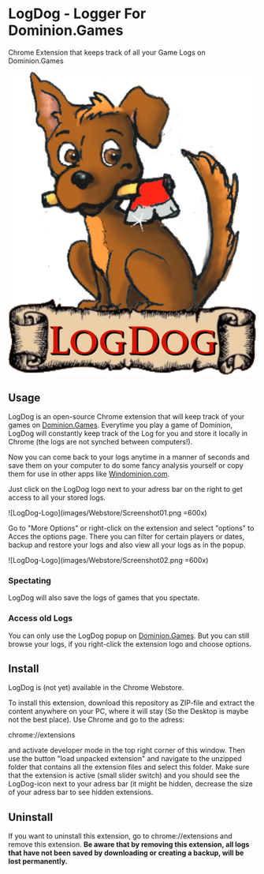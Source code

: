 # LogDog - Logger For Dominion.Games

Chrome Extension that keeps track of all your Game Logs on Dominion.Games

![LogDog-Logo](images/LogDog.png)

## Usage

LogDog is an open-source Chrome extension that will keep track of your games on [Dominion.Games](https://dominion.games/). Everytime you play a game of Dominion, LogDog will constantly keep track of the Log for you and store it locally in Chrome (the logs are not synched between computers!).

Now you can come back to your logs anytime in a manner of seconds and save them on your computer to do some fancy analysis yourself or copy them for use in other apps like [Windominion.com](https://windominion.com).

Just click on the LogDog logo next to your adress bar on the right to get access to all your stored logs. 

![LogDog-Logo](images/Webstore/Screenshot01.png =600x)

Go to "More Options" or right-click on the extension and select "options" to Acces the options page. There you can filter for certain players or dates, backup and restore your logs and also view all your logs as in the popup.

![LogDog-Logo](images/Webstore/Screenshot02.png =600x)

### Spectating

LogDog will also save the logs of games that you spectate. 

### Access old Logs

You can only use the LogDog popup on [Dominion.Games](https://dominion.games/). But you can still browse your logs, if you right-click the extension logo and choose options.

## Install

LogDog is (not yet) available in the Chrome Webstore. 

To install this extension, download this repository as ZIP-file and extract the content anywhere on your PC, where it will stay (So the Desktop is maybe not the best place). Use Chrome and go to the adress:

chrome://extensions

and activate developer mode in the top right corner of this window. Then use the button "load unpacked extension" and navigate to the unzipped folder that contains all the extension files and select this folder. Make sure that the extension is active (small slider switch) and you should see the LogDog-icon next to your adress bar (it might be hidden, decrease the size of your adress bar to see hidden extensions.

## Uninstall

If you want to uninstall this extension, go to chrome://extensions and remove this extension. **Be aware that by removing this extension, all logs that have not been saved by downloading or creating a backup, will be lost permanently.**